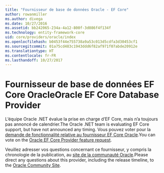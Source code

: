 ```yaml
---
title: "Fournisseur de base de données Oracle - EF Core"
author: rowanmiller
ms.author: divega
ms.date: 10/27/2016
ms.assetid: bb242065-234a-4a12-800f-3d086f4f134f
ms.technology: entity-framework-core
uid: core/providers/oracle/index
ms.openlocfilehash: b0453f44e755738a9a53c013d5cdfa3d30453cf1
ms.sourcegitcommit: 01a75cd483c1943ddd6f82af971f07abde20912e
ms.translationtype: HT
ms.contentlocale: fr-FR
ms.lasthandoff: 10/27/2017
---
```

# <a name="oracle-ef-core-database-provider"></a><span data-ttu-id="872ca-102">Fournisseur de base de données EF Core Oracle</span><span class="sxs-lookup"><span data-stu-id="872ca-102">Oracle EF Core Database Provider</span></span>

<span data-ttu-id="872ca-103">L’équipe Oracle .NET évalue la prise en charge d’EF Core, mais n’a toujours pas annoncé de calendrier.</span><span class="sxs-lookup"><span data-stu-id="872ca-103">The Oracle .NET team is evaluating EF Core support, but have not announced any timing.</span></span> <span data-ttu-id="872ca-104">Vous pouvez voter pour la [demande de fonctionnalité relative au fournisseur EF Core Oracle](https://apex.oracle.com/pls/apex/f?p=18357:39:105422858407495::NO::P39_ID:28241).</span><span class="sxs-lookup"><span data-stu-id="872ca-104">You can vote on the [Oracle EF Core Provider feature request](https://apex.oracle.com/pls/apex/f?p=18357:39:105422858407495::NO::P39_ID:28241).</span></span>

<span data-ttu-id="872ca-105">Veuillez adresser vos questions concernant ce fournisseur, y compris la chronologie de la publication, au [site de la communauté Oracle](https://community.oracle.com/).</span><span class="sxs-lookup"><span data-stu-id="872ca-105">Please direct any questions about this provider, including the release timeline, to the [Oracle Community Site](https://community.oracle.com/).</span></span>
